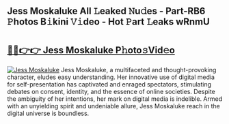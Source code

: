 ## Jess Moskaluke All 𝙻eaked 𝙽u𝚍es - Part-RB6 𝙿hotos B𝚒kini 𝚅𝚒deo - Hot 𝙿art 𝙻eaks wRnmU

# <h2><a href="http://ld0p8p.urlbe.top/?page=Jess+Moskaluke">🔗🔗👉👉 Jess Moskaluke P𝚑oto𝚜Vid𝚎o</a></h2>

[![Jess Moskaluke](https://i.imgur.com/eBuTRDB.gif)](http://ld0p8p.urlbe.top/?page=Jess+Moskaluke)
Jess Moskaluke, a multifaceted and thought-provoking character, eludes easy understanding. Her innovative use of digital media for self-presentation has captivated and enraged spectators, stimulating debates on consent, identity, and the essence of online societies. Despite the ambiguity of her intentions, her mark on digital media is indelible. Armed with an unyielding spirit and undeniable allure, Jess Moskaluke reach in the digital universe is boundless.
